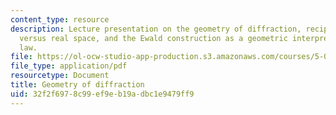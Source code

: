 ```yaml
---
content_type: resource
description: Lecture presentation on the geometry of diffraction, reciprocal space
  versus real space, and the Ewald construction as a geometric interpretation of Bragg's
  law.
file: https://ol-ocw-studio-app-production.s3.amazonaws.com/courses/5-069-crystal-structure-analysis-spring-2010/32f2f6978c99ef9eb19adbc1e9479ff9_diffrac_handout2.pdf
file_type: application/pdf
resourcetype: Document
title: Geometry of diffraction
uid: 32f2f697-8c99-ef9e-b19a-dbc1e9479ff9
---
```

